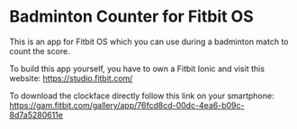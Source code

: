 # Badminton Counter for Fitbit OS
This is an app for Fitbit OS which you can use during a badminton match to count the score.

To build this app yourself, you have to own a Fitbit Ionic and visit this website: https://studio.fitbit.com/

To download the clockface directly follow this link on your smartphone: https://gam.fitbit.com/gallery/app/76fcd8cd-00dc-4ea6-b09c-8d7a5280611e